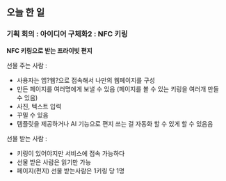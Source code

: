 ## 오늘 한 일

### 기획 회의 : 아이디어 구체화2 : NFC 키링

**NFC 키링으로 받는 프라이빗 편지**

선물 주는 사람 :

- 사용자는 앱?웹?으로 접속해서 나만의 웹페이지를 구성
- 만든 페이지를 여러명에게 보낼 수 있음 (페이지를 볼 수 있는 키링을 여러개 만들 수 있음)
- 사진, 텍스트 입력
- 꾸밀 수 있음
- 템플릿을 제공하거나 AI 기능으로 편지 쓰는 걸 자동화 할 수 있게 할 수 있음음

선물 받는 사람 :

- 키링이 있어야지만 서비스에 접속 가능하다
- 선물 받은 사람은 읽기만 가능
- 페이지(편지) 선물 받는사람은 1키링 당 1명
